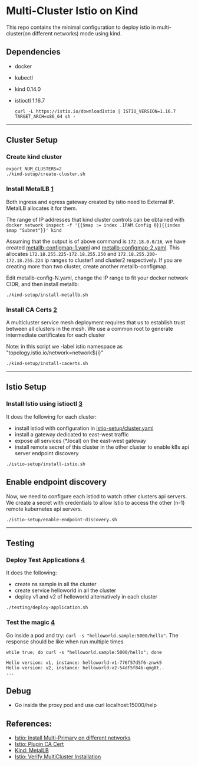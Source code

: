# Multi-Cluster Istio on Kind

This repo contains the minimal configuration to deploy istio in multi-cluster(on different networks) mode using kind.

## Dependencies

- docker
- kubectl
- kind 0.14.0
- istioctl 1.16.7

    ```console
    curl -L https://istio.io/downloadIstio | ISTIO_VERSION=1.16.7 TARGET_ARCH=x86_64 sh -
    ```

---

## Cluster Setup

### Create kind cluster

```shell
export NUM_CLUSTERS=2
./kind-setup/create-cluster.sh
```

### Install MetalLB [1](https://kind.sigs.k8s.io/docs/user/loadbalancer/)

Both ingress and egress gateway created by istio need to External IP. MetalLB allocates it for them.

The range of IP addresses that kind cluster controls can be obtained
with `docker network inspect -f '{{$map := index .IPAM.Config 0}}{{index $map "Subnet"}}' kind`

Assuming that the output is of above command is `172.18.0.0/16`, we have
created [metallb-configmap-1.yaml](./kind-setup/metallb-configmap-1.yaml)
and [metallb-configmap-2.yaml](./kind-setup/metallb-configmap-2.yaml). This allocates `172.18.255.225-172.18.255.250`
and `172.18.255.200-172.18.255.224` ip ranges to cluster1 and cluster2 respectively. If you are creating more than two
cluster, create another metallb-configmap.

Edit metallb-config-N.yaml, change the IP range to fit your docker network CIDR, and then install metallb:


```shell
./kind-setup/install-metallb.sh
```


### Install CA Certs [2](https://istio.io/latest/docs/tasks/security/cert-management/plugin-ca-cert/)

A multicluster service mesh deployment requires that us to establish trust between all clusters in the mesh. We use a
common root to generate intermediate certificates for each cluster

Note: in this script we -label istio namespace as "topology.istio.io/network=network${i}"

```shell
./kind-setup/install-cacerts.sh
```

---

## Istio Setup

### Install Istio using istioctl [3](https://istio.io/latest/docs/setup/install/multicluster/multi-primary_multi-network/)

It does the following for each cluster:

- install istiod with configuration in [istio-setup/cluster.yaml](istio-setup/cluster.yaml)
- install a gateway dedicated to east-west traffic
- expose all services (*.local) on the east-west gateway
- install remote secret of this cluster in the other cluster to enable k8s api server endpoint discovery

```shell
./istio-setup/install-istio.sh
```

## Enable endpoint discovery

Now, we need to configure each istiod to watch other clusters api servers. We create a secret with credentials to allow
Istio to access the other (n-1) remote kubernetes api servers.

```shell
./istio-setup/enable-endpoint-discovery.sh
```

---

## Testing

### Deploy Test Applications [4](https://istio.io/latest/docs/setup/install/multicluster/verify/)

It does the following:

- create ns sample in all the cluster
- create service helloworld in all the cluster
- deploy v1 and v2 of helloworld alternatively in each cluster

```shell
./testing/deploy-application.sh
```

### Test the magic [4](https://istio.io/latest/docs/setup/install/multicluster/verify/)

Go inside a pod and try: `curl -s "helloworld.sample:5000/hello"`. The response should be like when run multiple times

```
while true; do curl -s "helloworld.sample:5000/hello"; done
```

```
Hello version: v1, instance: helloworld-v1-776f57d5f6-znwk5
Hello version: v2, instance: helloworld-v2-54df5f84b-qmg8t..
...
```

## Debug

- Go inside the proxy pod and use curl localhost:15000/help

## References:

- [Istio: Install Multi-Primary on different networks](https://istio.io/latest/docs/setup/install/multicluster/multi-primary_multi-network/)
- [Istio: Plugin CA Cert](https://istio.io/latest/docs/tasks/security/cert-management/plugin-ca-cert/)
- [Kind: MetalLB](https://kind.sigs.k8s.io/docs/user/loadbalancer/)
- [Istio: Verify MultiCluster Installation](https://istio.io/latest/docs/setup/install/multicluster/verify/)